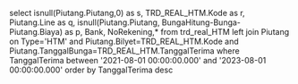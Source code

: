 select isnull(Piutang.Piutang,0) as s, 
TRD_REAL_HTM.Kode as r, Piutang.Line as q, 
isnull(Piutang.Piutang, BungaHitung-Bunga-Piutang.Biaya) as p, Bank, NoRekening,* 
from trd_real_HTM left join Piutang on Type='HTM' and Piutang.Bilyet=TRD_REAL_HTM.Kode and Piutang.TanggalBunga=TRD_REAL_HTM.TanggalTerima 
where TanggalTerima between '2021-08-01 00:00:00.000' and '2023-08-01 00:00:00.000'
order by TanggalTerima desc
